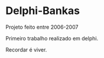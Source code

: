 # Delphi-Bankas

Projeto feito entre 2006-2007

Primeiro trabalho realizado em delphi. 

Recordar é viver.